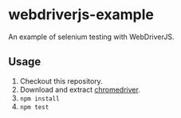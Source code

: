 # webdriverjs-example
An example of selenium testing with WebDriverJS.

## Usage

1. Checkout this repository.
1. Download and extract [chromedriver](https://chromedriver.storage.googleapis.com/index.html).
1. ```npm install```
1. ```npm test```
